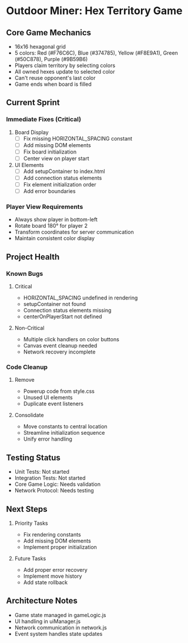 # Outdoor Miner: Hex Territory Game

## Core Game Mechanics
- 16x16 hexagonal grid
- 5 colors: Red (#F76C6C), Blue (#374785), Yellow (#F8E9A1), Green (#50C878), Purple (#9B59B6)
- Players claim territory by selecting colors
- All owned hexes update to selected color
- Can't reuse opponent's last color
- Game ends when board is filled

## Current Sprint

### Immediate Fixes (Critical)
1. Board Display
   - [ ] Fix missing HORIZONTAL_SPACING constant
   - [ ] Add missing DOM elements
   - [ ] Fix board initialization
   - [ ] Center view on player start

2. UI Elements
   - [ ] Add setupContainer to index.html
   - [ ] Add connection status elements
   - [ ] Fix element initialization order
   - [ ] Add error boundaries

### Player View Requirements
- Always show player in bottom-left
- Rotate board 180° for player 2
- Transform coordinates for server communication
- Maintain consistent color display

## Project Health

### Known Bugs
1. Critical
   - HORIZONTAL_SPACING undefined in rendering
   - setupContainer not found
   - Connection status elements missing
   - centerOnPlayerStart not defined

2. Non-Critical
   - Multiple click handlers on color buttons
   - Canvas event cleanup needed
   - Network recovery incomplete

### Code Cleanup
1. Remove
   - Powerup code from style.css
   - Unused UI elements
   - Duplicate event listeners

2. Consolidate
   - Move constants to central location
   - Streamline initialization sequence
   - Unify error handling

## Testing Status
- Unit Tests: Not started
- Integration Tests: Not started
- Core Game Logic: Needs validation
- Network Protocol: Needs testing

## Next Steps
1. Priority Tasks
   - Fix rendering constants
   - Add missing DOM elements
   - Implement proper initialization

2. Future Tasks
   - Add proper error recovery
   - Implement move history
   - Add state rollback

## Architecture Notes
- Game state managed in gameLogic.js
- UI handling in uiManager.js
- Network communication in network.js
- Event system handles state updates
